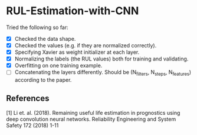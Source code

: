 # RUL-Estimation-with-CNN

Tried the following so far:
- [x] Checked the data shape.
- [x] Checked the values (e.g. if they are normalized correctly).
- [x] Specifying Xavier as weight initializer at each layer.
- [x] Normalizing the labels (the RUL values) both for training and validating.
- [x] Overfitting on one training example.
- [ ] Concatenating the layers differently. Should be (N<sub>filters</sub>, N<sub>steps</sub>, N<sub>features</sub>) according to the paper.

## References
<a id="1">[1]</a> 
Li et. al. (2018). 
Remaining useful life estimation in prognostics using deep convolution neural networks. 
Reliability Engineering and System Safety 172 (2018) 1-11
